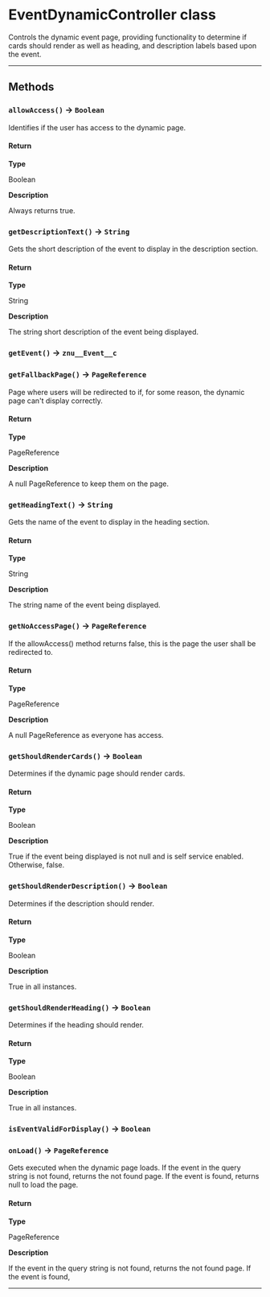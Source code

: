 # EventDynamicController class

Controls the dynamic event page, providing functionality to determine if cards should render as well as heading, and description labels based upon the event.

---
## Methods
### `allowAccess()` → `Boolean`

Identifies if the user has access to the dynamic page.

#### Return

**Type**

Boolean

**Description**

Always returns true.

### `getDescriptionText()` → `String`

Gets the short description of the event to display in the description section.

#### Return

**Type**

String

**Description**

The string short description of the event being displayed.

### `getEvent()` → `znu__Event__c`
### `getFallbackPage()` → `PageReference`

Page where users will be redirected to if, for some reason, the dynamic page can't display correctly.

#### Return

**Type**

PageReference

**Description**

A null PageReference to keep them on the page.

### `getHeadingText()` → `String`

Gets the name of the event to display in the heading section.

#### Return

**Type**

String

**Description**

The string name of the event being displayed.

### `getNoAccessPage()` → `PageReference`

If the allowAccess() method returns false, this is the page the user shall be redirected to.

#### Return

**Type**

PageReference

**Description**

A null PageReference as everyone has access.

### `getShouldRenderCards()` → `Boolean`

Determines if the dynamic page should render cards.

#### Return

**Type**

Boolean

**Description**

True if the event being displayed is not null and is self service enabled. Otherwise, false.

### `getShouldRenderDescription()` → `Boolean`

Determines if the description should render.

#### Return

**Type**

Boolean

**Description**

True in all instances.

### `getShouldRenderHeading()` → `Boolean`

Determines if the heading should render.

#### Return

**Type**

Boolean

**Description**

True in all instances.

### `isEventValidForDisplay()` → `Boolean`
### `onLoad()` → `PageReference`

Gets executed when the dynamic page loads. If the event in the query string is not found, returns the not found page. If the event is found, returns null to load the page.

#### Return

**Type**

PageReference

**Description**

If the event in the query string is not found, returns the not found page. If the event is found,

---
